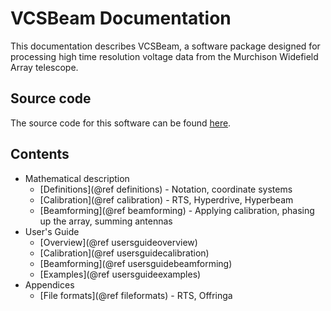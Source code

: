 # VCSBeam Documentation

This documentation describes VCSBeam, a software package designed for processing high time resolution voltage data from the Murchison Widefield Array telescope.

## Source code

The source code for this software can be found [here](https://github.com/CIRA-Pulsars-and-Transients-Group/vcsbeam).

## Contents

 - Mathematical description
   + [Definitions](@ref definitions) - Notation, coordinate systems
   + [Calibration](@ref calibration) - RTS, Hyperdrive, Hyperbeam
   + [Beamforming](@ref beamforming) - Applying calibration, phasing up the array, summing antennas
 - User's Guide
   + [Overview](@ref usersguideoverview)
   + [Calibration](@ref usersguidecalibration)
   + [Beamforming](@ref usersguidebeamforming)
   + [Examples](@ref usersguideexamples)
 - Appendices
   + [File formats](@ref fileformats) - RTS, Offringa

